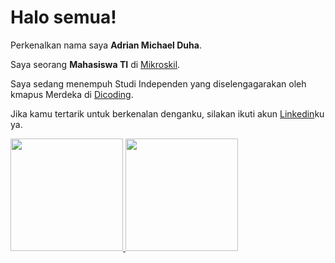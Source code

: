 # Halo semua! 

Perkenalkan nama saya **Adrian Michael Duha**.

Saya seorang **Mahasiswa TI** di [Mikroskil](https://www.mikroskil.ac.id/).

Saya sedang menempuh Studi Independen yang diselengagarakan oleh kmapus Merdeka di [Dicoding](https://www.dicoding.com/).

Jika kamu tertarik untuk berkenalan denganku, silakan ikuti akun [Linkedin](https://www.linkedin.com/in/adrian-michael-duha-03560b206/)ku ya.

<p align="left">
<a href="https://github.com/yanxhz">
  <img height="180em" src="https://github-readme-stats-eight-theta.vercel.app/api?username=gilangadhan&show_icons=true&theme=algolia&include_all_commits=true&count_private=true"/>
  <img height="180em" src="https://github-readme-stats-eight-theta.vercel.app/api/top-langs/?username=gilangadhan&layout=compact&langs_count=8&theme=algolia"/>
</a>
</p>
